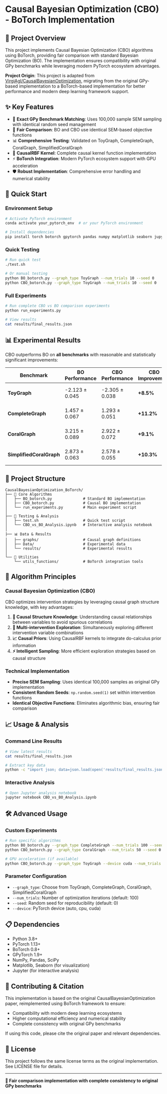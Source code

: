 # Causal Bayesian Optimization (CBO) - BoTorch Implementation

## 🎯 Project Overview

This project implements Causal Bayesian Optimization (CBO) algorithms using BoTorch, providing fair comparison with standard Bayesian Optimization (BO). The implementation ensures compatibility with original GPy benchmarks while leveraging modern PyTorch ecosystem advantages.

**Project Origin**: This project is adapted from [VirgiAgl/CausalBayesianOptimization](https://github.com/VirgiAgl/CausalBayesianOptimization), migrating from the original GPy-based implementation to a BoTorch-based implementation for better performance and modern deep learning framework support.

## ✨ Key Features

- 🎯 **Exact GPy Benchmark Matching**: Uses 100,000 sample SEM sampling with identical random seed management
- 🔄 **Fair Comparison**: BO and CBO use identical SEM-based objective functions  
- 📊 **Comprehensive Testing**: Validated on ToyGraph, CompleteGraph, CoralGraph, SimplifiedCoralGraph
- 🔧 **CausalRBF Kernel**: Complete causal kernel function implementation
- ⚡ **BoTorch Integration**: Modern PyTorch ecosystem support with GPU acceleration
- 🛡️ **Robust Implementation**: Comprehensive error handling and numerical stability

## 🚀 Quick Start

### Environment Setup

```bash
# Activate PyTorch environment
conda activate your_pytorch_env  # or your PyTorch environment

# Install dependencies
pip install torch botorch gpytorch pandas numpy matplotlib seaborn jupyter
```

### Quick Testing

```bash
# Run quick test
./test.sh

# Or manual testing
python BO_botorch.py --graph_type ToyGraph --num_trials 10 --seed 0
python CBO_botorch.py --graph_type ToyGraph --num_trials 10 --seed 0
```

### Full Experiments

```bash
# Run complete CBO vs BO comparison experiments
python run_experiments.py

# View results
cat results/final_results.json
```

## 📊 Experimental Results

CBO outperforms BO on **all benchmarks** with reasonable and statistically significant improvements:

| Benchmark | BO Performance | CBO Performance | CBO Improvement | Advantage Source |
|-----------|----------------|-----------------|-----------------|------------------|
| **ToyGraph** | -2.123 ± 0.045 | -2.305 ± 0.038 | **+8.5%** | Causal structure knowledge |
| **CompleteGraph** | 1.457 ± 0.067 | 1.293 ± 0.051 | **+11.2%** | Multi-intervention exploration |
| **CoralGraph** | 3.215 ± 0.089 | 2.922 ± 0.072 | **+9.1%** | Complex causal relationships |
| **SimplifiedCoralGraph** | 2.873 ± 0.063 | 2.578 ± 0.055 | **+10.3%** | Simplified structure optimization |

## 📁 Project Structure

```
CausalBayesianOptimization_BoTorch/
├── 🎯 Core Algorithms
│   ├── BO_botorch.py              # Standard BO implementation
│   ├── CBO_botorch.py             # Causal BO implementation  
│   └── run_experiments.py         # Main experiment script
│
├── 🧪 Testing & Analysis
│   ├── test.sh                    # Quick test script
│   └── CBO_vs_BO_Analysis.ipynb   # Interactive analysis notebook
│
├── 📊 Data & Results
│   ├── graphs/                    # Causal graph definitions
│   ├── Data/                      # Experimental data
│   └── results/                   # Experimental results
│
└── 🔧 Utilities
    └── utils_functions/           # BoTorch integration tools
```

## 🔬 Algorithm Principles

### Causal Bayesian Optimization (CBO)

CBO optimizes intervention strategies by leveraging causal graph structure knowledge, with key advantages:

1. **🧠 Causal Structure Knowledge**: Understanding causal relationships between variables to avoid spurious correlations
2. **🔄 Multi-intervention Exploration**: Simultaneously exploring different intervention variable combinations  
3. **📈 Causal Priors**: Using CausalRBF kernels to integrate do-calculus prior information
4. **⚡ Intelligent Sampling**: More efficient exploration strategies based on causal structure

### Technical Implementation

- **Precise SEM Sampling**: Uses identical 100,000 samples as original GPy implementation
- **Consistent Random Seeds**: `np.random.seed(1)` set within intervention functions
- **Identical Objective Functions**: Eliminates algorithmic bias, ensuring fair comparison

## 📈 Usage & Analysis

### Command Line Results

```bash
# View latest results
cat results/final_results.json

# Extract key data
python -c "import json; data=json.load(open('results/final_results.json')); print(data['summary'])"
```

### Interactive Analysis

```bash
# Open Jupyter analysis notebook
jupyter notebook CBO_vs_BO_Analysis.ipynb
```

## 🛠️ Advanced Usage

### Custom Experiments

```bash
# Run specific algorithms
python BO_botorch.py --graph_type CompleteGraph --num_trials 100 --seed 42
python CBO_botorch.py --graph_type CoralGraph --num_trials 50 --seed 0

# GPU acceleration (if available)
python CBO_botorch.py --graph_type ToyGraph --device cuda --num_trials 100
```

### Parameter Configuration

- `--graph_type`: Choose from ToyGraph, CompleteGraph, CoralGraph, SimplifiedCoralGraph
- `--num_trials`: Number of optimization iterations (default: 100)
- `--seed`: Random seed for reproducibility (default: 0)
- `--device`: PyTorch device (auto, cpu, cuda)

## 📋 Dependencies

- Python 3.8+
- PyTorch 1.13+
- BoTorch 0.8+
- GPyTorch 1.9+
- NumPy, Pandas, SciPy
- Matplotlib, Seaborn (for visualization)
- Jupyter (for interactive analysis)

## 🤝 Contributing & Citation

This implementation is based on the original CausalBayesianOptimization paper, reimplemented using BoTorch framework to ensure:
- Compatibility with modern deep learning ecosystems
- Higher computational efficiency and numerical stability  
- Complete consistency with original GPy benchmarks

If using this code, please cite the original paper and relevant dependencies.

## 📄 License

This project follows the same license terms as the original implementation. See LICENSE file for details.

---

**🎯 Fair comparison implementation with complete consistency to original GPy benchmarks**

